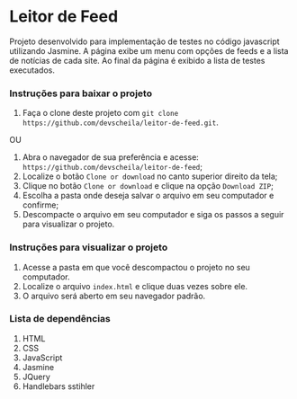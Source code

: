 # Leitor de Feed

Projeto desenvolvido para implementação de testes no código javascript utilizando Jasmine.
A página exibe um menu com opções de feeds e a lista de notícias de cada site.
Ao final da página é exibido a lista de testes executados.

### Instruções para baixar o projeto

1. Faça o clone deste projeto com `git clone https://github.com/devscheila/leitor-de-feed.git`.

OU

1. Abra o navegador de sua preferência e acesse: `https://github.com/devscheila/leitor-de-feed`;
2. Localize o botão `Clone or download` no canto superior direito da tela;
3. Clique no botão `Clone or download` e clique na opção `Download ZIP`;
4. Escolha a pasta onde deseja salvar o arquivo em seu computador e confirme;
5. Descompacte o arquivo em seu computador e siga os passos a seguir para visualizar o projeto.

### Instruções para visualizar o projeto

1. Acesse a pasta em que você descompactou o projeto no seu computador.
2. Localize o arquivo `index.html` e clique duas vezes sobre ele.
3. O arquivo será aberto em seu navegador padrão.

### Lista de dependências

1. HTML
2. CSS
3. JavaScript
4. Jasmine
5. JQuery
6. Handlebars
sstihler
